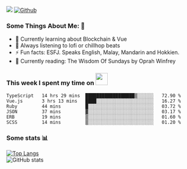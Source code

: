 ![](https://visitor-badge.laobi.icu/badge?page_id=seanho96.seanho96)
[![Github](https://img.shields.io/github/followers/seanho96?label=Follow&style=social)](https://github.com/seanho96)

### Some Things About Me: 👋
- 🌱 Currently learning about Blockchain & Vue
- :musical_note: Always listening to lofi or chillhop beats
- :zap: Fun facts: ESFJ. Speaks English, Malay, Mandarin and Hokkien.
- :book: Currently reading: The Wisdom Of Sundays by Oprah Winfrey

### This week I spent my time on <img src="https://media.giphy.com/media/SvQzkTQb3ZwKcj1QTO/giphy.gif" width="32">

<!--START_SECTION:waka-->

```text
TypeScript   14 hrs 29 mins  ██████████████████▒░░░░░░   72.90 %
Vue.js       3 hrs 13 mins   ████░░░░░░░░░░░░░░░░░░░░░   16.27 %
Ruby         44 mins         █░░░░░░░░░░░░░░░░░░░░░░░░   03.72 %
JSON         37 mins         ▓░░░░░░░░░░░░░░░░░░░░░░░░   03.17 %
ERB          19 mins         ▒░░░░░░░░░░░░░░░░░░░░░░░░   01.60 %
SCSS         14 mins         ▒░░░░░░░░░░░░░░░░░░░░░░░░   01.20 %
```

<!--END_SECTION:waka-->

### Some stats 📊

[![Top Langs](https://github-readme-stats.vercel.app/api/top-langs/?username=seanho96&layout=compact&theme=graywhite)](https://github.com/anuraghazra/github-readme-stats)
<br/>
![GitHub stats](https://github-readme-stats.vercel.app/api?username=seanho96&show_icons=true&theme=graywhite)

